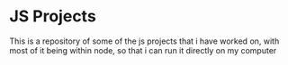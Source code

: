# JS Projects

This is a repository of some of the js projects that i have worked on, with most of it being within node, so that i can run it directly on my computer
